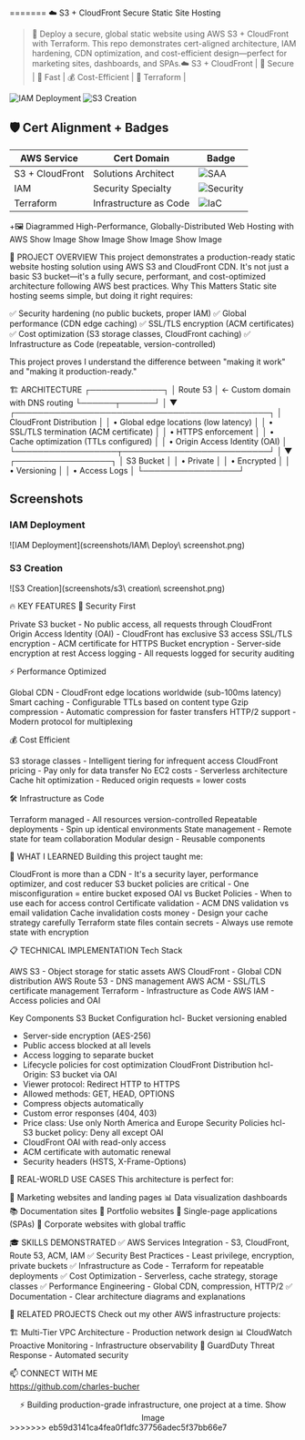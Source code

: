 
=======
☁️ S3 + CloudFront Secure Static Site Hosting


> 🚀 Deploy a secure, global static website using AWS S3 + CloudFront with Terraform. This repo demonstrates cert-aligned architecture, IAM hardening, CDN optimization, and cost-efficient design—perfect for marketing sites, dashboards, and SPAs.☁️ S3 + CloudFront | 🔐 Secure | 🚀 Fast | 💰 Cost-Efficient | 🧱 Terraform | 


![IAM Deployment](screenshots/IAM_Deploy_screenshot.png)
![S3 Creation](screenshots/s3_creation_screenshot.png)



## 🛡️ Cert Alignment + Badges

| AWS Service     | Cert Domain            | Badge |
|-----------------|------------------------|-------|
| S3 + CloudFront | Solutions Architect    | ![SAA](https://img.shields.io/badge/SAA-S3%2FCloudFront-blue) |
| IAM             | Security Specialty     | ![Security](https://img.shields.io/badge/Security-IAM%2FOAI-red) |
| Terraform       | Infrastructure as Code | ![IaC](https://img.shields.io/badge/Terraform-Modular%20IaC-purple) |


+🖼️ Diagrammed
High-Performance, Globally-Distributed Web Hosting with AWS
Show Image
Show Image
Show Image
Show Image
</div>


🎯 PROJECT OVERVIEW
This project demonstrates a production-ready static website hosting solution using AWS S3 and CloudFront CDN. It's not just a basic S3 bucket—it's a fully secure, performant, and cost-optimized architecture following AWS best practices.
Why This Matters
Static site hosting seems simple, but doing it right requires:

✅ Security hardening (no public buckets, proper IAM)
✅ Global performance (CDN edge caching)
✅ SSL/TLS encryption (ACM certificates)
✅ Cost optimization (S3 storage classes, CloudFront caching)
✅ Infrastructure as Code (repeatable, version-controlled)

This project proves I understand the difference between "making it work" and "making it production-ready."

🏗️ ARCHITECTURE
┌─────────────┐
│   Route 53  │  ← Custom domain with DNS routing
└──────┬──────┘
       │
       ▼
┌─────────────────────────────────────────────┐
│          CloudFront Distribution             │
│  • Global edge locations (low latency)      │
│  • SSL/TLS termination (ACM certificate)    │
│  • HTTPS enforcement                         │
│  • Cache optimization (TTLs configured)     │
│  • Origin Access Identity (OAI)             │
└──────────────────┬──────────────────────────┘
                   │
                   ▼
         ┌─────────────────┐
         │   S3 Bucket      │
         │  • Private       │
         │  • Encrypted     │
         │  • Versioning    │
         │  • Access Logs   │
         └─────────────────┘

## Screenshots

### IAM Deployment
![IAM Deployment](screenshots/IAM\ Deploy\ screenshot.png)

### S3 Creation
![S3 Creation](screenshots/s3\ creation\ screenshot.png)






🔥 KEY FEATURES
🔐 Security First

Private S3 bucket - No public access, all requests through CloudFront
Origin Access Identity (OAI) - CloudFront has exclusive S3 access
SSL/TLS encryption - ACM certificate for HTTPS
Bucket encryption - Server-side encryption at rest
Access logging - All requests logged for security auditing

⚡ Performance Optimized

Global CDN - CloudFront edge locations worldwide (sub-100ms latency)
Smart caching - Configurable TTLs based on content type
Gzip compression - Automatic compression for faster transfers
HTTP/2 support - Modern protocol for multiplexing

💰 Cost Efficient

S3 storage classes - Intelligent tiering for infrequent access
CloudFront pricing - Pay only for data transfer
No EC2 costs - Serverless architecture
Cache hit optimization - Reduced origin requests = lower costs

🛠️ Infrastructure as Code

Terraform managed - All resources version-controlled
Repeatable deployments - Spin up identical environments
State management - Remote state for team collaboration
Modular design - Reusable components


🚀 WHAT I LEARNED
Building this project taught me:

CloudFront is more than a CDN - It's a security layer, performance optimizer, and cost reducer
S3 bucket policies are critical - One misconfiguration = entire bucket exposed
OAI vs Bucket Policies - When to use each for access control
Certificate validation - ACM DNS validation vs email validation
Cache invalidation costs money - Design your cache strategy carefully
Terraform state files contain secrets - Always use remote state with encryption


📋 TECHNICAL IMPLEMENTATION
Tech Stack

AWS S3 - Object storage for static assets
AWS CloudFront - Global CDN distribution
AWS Route 53 - DNS management
AWS ACM - SSL/TLS certificate management
Terraform - Infrastructure as Code
AWS IAM - Access policies and OAI

Key Components
S3 Bucket Configuration
hcl- Bucket versioning enabled
- Server-side encryption (AES-256)
- Public access blocked at all levels
- Access logging to separate bucket
- Lifecycle policies for cost optimization
CloudFront Distribution
hcl- Origin: S3 bucket via OAI
- Viewer protocol: Redirect HTTP to HTTPS
- Allowed methods: GET, HEAD, OPTIONS
- Compress objects automatically
- Custom error responses (404, 403)
- Price class: Use only North America and Europe
Security Policies
hcl- S3 bucket policy: Deny all except OAI
- CloudFront OAI with read-only access
- ACM certificate with automatic renewal
- Security headers (HSTS, X-Frame-Options)

💼 REAL-WORLD USE CASES
This architecture is perfect for:

📄 Marketing websites and landing pages
📊 Data visualization dashboards
📚 Documentation sites
🎨 Portfolio websites
📱 Single-page applications (SPAs)
🏢 Corporate websites with global traffic


🎓 SKILLS DEMONSTRATED
✅ AWS Services Integration - S3, CloudFront, Route 53, ACM, IAM
✅ Security Best Practices - Least privilege, encryption, private buckets
✅ Infrastructure as Code - Terraform for repeatable deployments
✅ Cost Optimization - Serverless, cache strategy, storage classes
✅ Performance Engineering - Global CDN, compression, HTTP/2
✅ Documentation - Clear architecture diagrams and explanations

🔗 RELATED PROJECTS
Check out my other AWS infrastructure projects:

🏗️ Multi-Tier VPC Architecture - Production network design
📊 CloudWatch Proactive Monitoring - Infrastructure observability
🔐 GuardDuty Threat Response - Automated security


📫 CONNECT WITH ME             
https://github.com/charles-bucher

<div align="center">
⚡ Building production-grade infrastructure, one project at a time.
Show Image
</div>
>>>>>>> eb59d3141ca4fea0f1dfc37756adec5f37bb66e7
